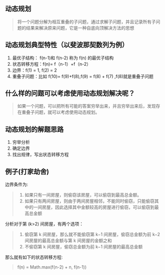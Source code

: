 ## 动态规划

> 将一个问题分解为相互重叠的子问题，通过求解子问题，并且记录所有子问题的结果来解决原来问题，它是一种自底向顶解决方法的思想

## 动态规划典型特性（以斐波那契数列为例）

1. 最优子结构： f(n-1)和 f(n-2) 称为 f(n) 的最优子结构
2. 状态转移方程：f(n)= f（n-1）+f（n-2）
3. 边界：f(1) = 1, f(2) = 2
4. 重叠子问题：比如 f(10)= f(9)+f(8),f(9) = f(8) + f(7) ,f(8)就是重叠子问题

## 什么样的问题可以考虑使用动态规划解决呢？

> 如果一个问题，可以把所有可能的答案穷举出来，并且穷举出来后，发现存在重叠子问题，就可以考虑使用动态规划。

## 动态规划的解题思路

1. 穷举分析
2. 确定边界
3. 找出规律，写出状态转移方程

## 例子(打家劫舍)

边界条件为:

> 1. 如果只有一间房屋，则偷窃该房屋，可以偷窃到最高总金额。
> 2. 如果只有两间房屋，则由于两间房屋相邻，不能同时偷窃，只能偷窃其中的一间房屋，因此选择其中金额较高的房屋进行偷窃，可以偷窃到最高总金额

分析对于第 (k>2) 间房屋，有两个选项：

> 1. 偷窃第 k 间房屋，那么就不能偷窃第 k−1 间房屋，偷窃总金额为前 k−2 间房屋的最高总金额与第 k 间房屋的金额之和
> 2. 不偷窃第 k 间房屋，偷窃总金额为前 k−1 间房屋的最高总金额

那么就有如下的状态转移方程:

> f(n) = Math.max(f(n-2) + n, f(n-1))
